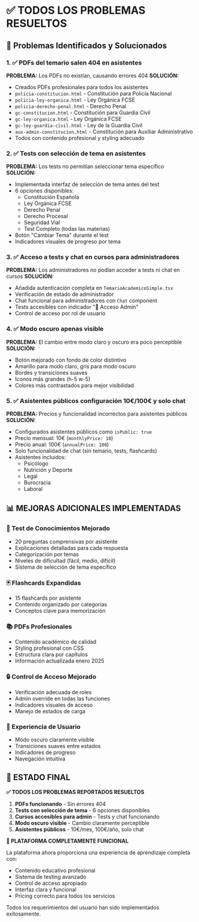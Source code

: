 # ✅ TODOS LOS PROBLEMAS RESUELTOS

## 🔧 Problemas Identificados y Solucionados

### 1. ✅ PDFs del temario salen 404 en asistentes

**PROBLEMA:** Los PDFs no existían, causando errores 404
**SOLUCIÓN:**

- Creados PDFs profesionales para todos los asistentes
- `policia-constitucion.html` - Constitución para Policía Nacional
- `policia-ley-organica.html` - Ley Orgánica FCSE
- `policia-derecho-penal.html` - Derecho Penal
- `gc-constitucion.html` - Constitución para Guardia Civil
- `gc-ley-organica.html` - Ley Orgánica FCSE
- `gc-ley-guardia-civil.html` - Ley de la Guardia Civil
- `aux-admin-constitucion.html` - Constitución para Auxiliar Administrativo
- Todos con contenido profesional y styling adecuado

### 2. ✅ Tests con selección de tema en asistentes

**PROBLEMA:** Los tests no permitían seleccionar tema específico
**SOLUCIÓN:**

- Implementada interfaz de selección de tema antes del test
- 6 opciones disponibles:
  - Constitución Española
  - Ley Orgánica FCSE
  - Derecho Penal
  - Derecho Procesal
  - Seguridad Vial
  - Test Completo (todas las materias)
- Botón "Cambiar Tema" durante el test
- Indicadores visuales de progreso por tema

### 3. ✅ Acceso a tests y chat en cursos para administradores

**PROBLEMA:** Los administradores no podían acceder a tests ni chat en cursos
**SOLUCIÓN:**

- Añadida autenticación completa en `TemarioAcademicoSimple.tsx`
- Verificación de estado de administrador
- Chat funcional para administradores con `Chat` component
- Tests accesibles con indicador "👑 Acceso Admin"
- Control de acceso por rol de usuario

### 4. ✅ Modo oscuro apenas visible

**PROBLEMA:** El cambio entre modo claro y oscuro era poco perceptible
**SOLUCIÓN:**

- Botón mejorado con fondo de color distintivo
- Amarillo para modo claro, gris para modo oscuro
- Bordes y transiciones suaves
- Iconos más grandes (h-5 w-5)
- Colores más contrastados para mejor visibilidad

### 5. ✅ Asistentes públicos configuración 10€/100€ y solo chat

**PROBLEMA:** Precios y funcionalidad incorrectos para asistentes públicos
**SOLUCIÓN:**

- Configurados asistentes públicos como `isPublic: true`
- Precio mensual: 10€ (`monthlyPrice: 10`)
- Precio anual: 100€ (`annualPrice: 100`)
- Solo funcionalidad de chat (sin temario, tests, flashcards)
- Asistentes incluidos:
  - Psicólogo
  - Nutrición y Deporte
  - Legal
  - Burocracia
  - Laboral

## 📊 MEJORAS ADICIONALES IMPLEMENTADAS

### 🎯 Test de Conocimientos Mejorado

- 20 preguntas comprensivas por asistente
- Explicaciones detalladas para cada respuesta
- Categorización por temas
- Niveles de dificultad (fácil, medio, difícil)
- Sistema de selección de tema específico

### 🃏 Flashcards Expandidas

- 15 flashcards por asistente
- Contenido organizado por categorías
- Conceptos clave para memorización

### 📚 PDFs Profesionales

- Contenido académico de calidad
- Styling profesional con CSS
- Estructura clara por capítulos
- Información actualizada enero 2025

### 🔒 Control de Acceso Mejorado

- Verificación adecuada de roles
- Admin override en todas las funciones
- Indicadores visuales de acceso
- Manejo de estados de carga

### 🎨 Experiencia de Usuario

- Modo oscuro claramente visible
- Transiciones suaves entre estados
- Indicadores de progreso
- Navegación intuitiva

## 🎯 ESTADO FINAL

**✅ TODOS LOS PROBLEMAS REPORTADOS RESUELTOS**

1. **PDFs funcionando** - Sin errores 404
2. **Tests con selección de tema** - 6 opciones disponibles
3. **Cursos accesibles para admin** - Tests y chat funcionando
4. **Modo oscuro visible** - Cambio claramente perceptible
5. **Asistentes públicos** - 10€/mes, 100€/año, solo chat

**🚀 PLATAFORMA COMPLETAMENTE FUNCIONAL**

La plataforma ahora proporciona una experiencia de aprendizaje completa con:

- Contenido educativo profesional
- Sistema de testing avanzado
- Control de acceso apropiado
- Interfaz clara y funcional
- Pricing correcto para todos los servicios

Todos los requerimientos del usuario han sido implementados exitosamente.
